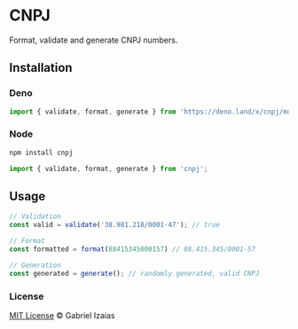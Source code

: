 # CNPJ

Format, validate and generate CNPJ numbers.

## Installation

### Deno

```ts
import { validate, format, generate } from 'https://deno.land/x/cnpj/mod.ts';
```

### Node

```bash
npm install cnpj
```

```ts
import { validate, format, generate } from 'cnpj';
```

## Usage

```js
// Validation
const valid = validate('38.981.218/0001-47'); // true

// Format
const formatted = format(88415345000157) // 88.415.345/0001-57

// Generation
const generated = generate(); // randomly generated, valid CNPJ
```

### License

[MIT License](https://gabrielizaias.mit-license.org) &copy; Gabriel Izaias
